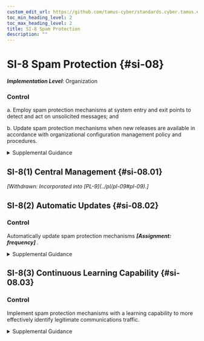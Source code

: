```yaml
---
custom_edit_url: https://github.com/tamus-cyber/standards.cyber.tamus.edu/tree/main/static/content/tamus.edu/TAMUS_profile.xml
toc_min_heading_level: 2
toc_max_heading_level: 2
title: SI-8 Spam Protection
description: ""
---
```


# SI-8 Spam Protection {#si-08}

_**Implementation Level**_: Organization

### Control

a. Employ spam protection mechanisms at system entry and exit points to detect and act on unsolicited messages; and

b. Update spam protection mechanisms when new releases are available in accordance with organizational configuration management policy and procedures.

<details>
  <summary>Supplemental Guidance</summary>

System entry and exit points include firewalls, remote-access servers, electronic mail servers, web servers, proxy servers, workstations, notebook computers, and mobile devices. Spam can be transported by different means, including email, email attachments, and web accesses. Spam protection mechanisms include signature definitions.

</details>

## SI-8(1) Central Management {#si-08.01}

<prop xmlns="http://csrc.nist.gov/ns/oscal/1.0" name="status" value="withdrawn">
               <em>[Withdrawn: Incorporated into [PL-9](../pl/pl-09#pl-09).]</em>
            </prop>
            

## SI-8(2) Automatic Updates {#si-08.02}

### Control

Automatically update spam protection mechanisms <strong>                     <em>[Assignment: frequency]</em>                  </strong>.

<details>
  <summary>Supplemental Guidance</summary>

Using automated mechanisms to update spam protection mechanisms helps to ensure that updates occur on a regular basis and provide the latest content and protection capabilities.

</details>

## SI-8(3) Continuous Learning Capability {#si-08.03}

### Control

Implement spam protection mechanisms with a learning capability to more effectively identify legitimate communications traffic.

<details>
  <summary>Supplemental Guidance</summary>

Learning mechanisms include Bayesian filters that respond to user inputs that identify specific traffic as spam or legitimate by updating algorithm parameters and thereby more accurately separating types of traffic.

</details>

